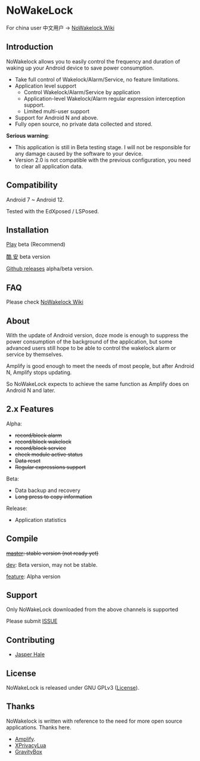 # NoWakeLock

For china user 中文用户 -> [NoWakelock Wiki](https://github.com/Jasper-1024/NoWakeLock/wiki)

## Introduction

NoWakelock allows you to easily control the frequency and duration of waking up your Android device
to save power consumption.

- Take full control of Wakelock/Alarm/Service, no feature limitations.
- Application level support
    - Control Wakelock/Alarm/Service by application
    - Application-level Wakelock/Alarm regular expression interception support.
    - Limited multi-user support
- Support for Android N and above.
- Fully open source, no private data collected and stored.

**Serious warning**:

- This application is still in Beta testing stage. I will not be responsible for any damage caused
  by the software to your device.
- Version 2.0 is not compatible with the previous configuration, you need to clear all application
  data.

## Compatibility

Android 7 ~ Android 12.

Tested with the EdXposed / LSPosed.

## Installation

[Play](https://play.google.com/store/apps/details?id=com.js.nowakelock) beta (Recommend)

[酷 安](https://www.coolapk.com/apk/260112) beta version

[Github releases](https://github.com/Jasper-1024/NoWakeLock/releases) alpha/beta version.

## FAQ

Please check [NoWakelock Wiki](https://github.com/Jasper-1024/NoWakeLock/wiki)

## About

With the update of Android version, doze mode is enough to suppress the power consumption of the
background of the application, but some advanced users still hope to be able to control the wakelock
alarm or service by themselves.

Amplify is good enough to meet the needs of most people, but after Android N, Amplify stops
updating.

So NoWakeLock expects to achieve the same function as Amplify does on Android N and later.

## 2.x Features

Alpha:

- ~~record/block alarm~~
- ~~record/block wakelock~~
- ~~record/block service~~
- ~~check module active status~~
- ~~Data reset~~
- ~~Regular expressions support~~

Beta:

- Data backup and recovery
- ~~Long press to copy information~~

Release:

- Application statistics

## Compile

~~[master](https://github.com/Jasper-1024/NoWakeLock): stable version (not ready yet)~~

[dev](https://github.com/Jasper-1024/NoWakeLock/tree/dev): Beta version, may not be stable.

[feature](https://github.com/Jasper-1024/NoWakeLock/tree/feature): Alpha version

## Support

Only NoWakeLock downloaded from the above channels is supported

Please submit [ISSUE](https://github.com/Jasper-1024/NoWakeLock/issues)

## Contributing

- [Jasper Hale](https://github.com/Jasper-1024)

## License

NoWakeLock is released under GNU
GPLv3 ([License](https://github.com/Jasper-1024/NoWakeLock/blob/master/LICENSE)).

## Thanks

NoWakelock is written with reference to the need for more open source applications. Thanks here.

- [Amplify](https://github.com/rsteckler/unbounce-android).
- [XPrivacyLua](https://github.com/M66B/XPrivacyLua)
- [GravityBox](https://github.com/GravityBox/GravityBox)
